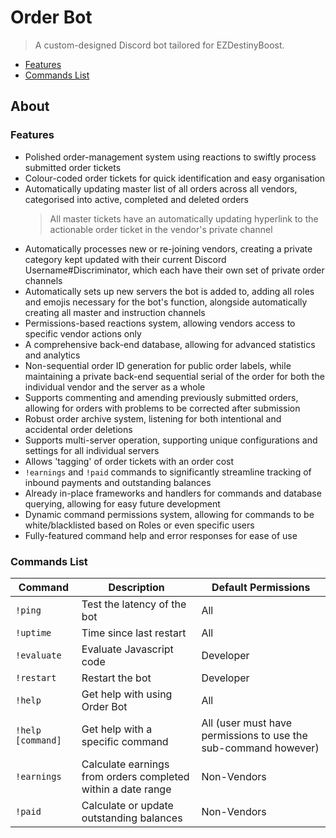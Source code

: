 # Order Bot

> A custom-designed Discord bot tailored for EZDestinyBoost.

- [Features](#features)
- [Commands List](#commands-list)

## About

### Features

- Polished order-management system using reactions to swiftly process submitted order tickets
- Colour-coded order tickets for quick identification and easy organisation
- Automatically updating master list of all orders across all vendors, categorised into active, completed and deleted orders
	> All master tickets have an automatically updating hyperlink to the actionable order ticket in the vendor's private channel
- Automatically processes new or re-joining vendors, creating a private category kept updated with their current Discord Username#Discriminator, which each have their own set of private order channels
- Automatically sets up new servers the bot is added to, adding all roles and emojis necessary for the bot's function, alongside automatically creating all master and instruction channels
- Permissions-based reactions system, allowing vendors access to specific vendor actions only
- A comprehensive back-end database, allowing for advanced statistics and analytics
- Non-sequential order ID generation for public order labels, while maintaining a private back-end sequential serial of the order for both the individual vendor and the server as a whole
- Supports commenting and amending previously submitted orders, allowing for orders with problems to be corrected after submission
- Robust order archive system, listening for both intentional and accidental order deletions
- Supports multi-server operation, supporting unique configurations and settings for all individual servers
- Allows 'tagging' of order tickets with an order cost
- `!earnings` and `!paid` commands to significantly streamline tracking of inbound payments and outstanding balances
- Already in-place frameworks and handlers for commands and database querying, allowing for easy future development
- Dynamic command permissions system, allowing for commands to be white/blacklisted based on Roles or even specific users
- Fully-featured command help and error responses for ease of use

### Commands List

| Command           | Description                                                  | Default Permissions                                             |
| ----------------- | ------------------------------------------------------------ | --------------------------------------------------------------- |
| `!ping`           | Test the latency of the bot                                  | All                                                             |
| `!uptime`         | Time since last restart                                      | All                                                             |
| `!evaluate`       | Evaluate Javascript code                                     | Developer                                                       |
| `!restart`        | Restart the bot                                              | Developer                                                       |
| `!help`           | Get help with using Order Bot                                | All                                                             |
| `!help [command]` | Get help with a specific command                             | All (user must have permissions to use the sub-command however) |
| `!earnings`       | Calculate earnings from orders completed within a date range | Non-Vendors                                                     |
| `!paid`           | Calculate or update outstanding balances                     | Non-Vendors                                                     |